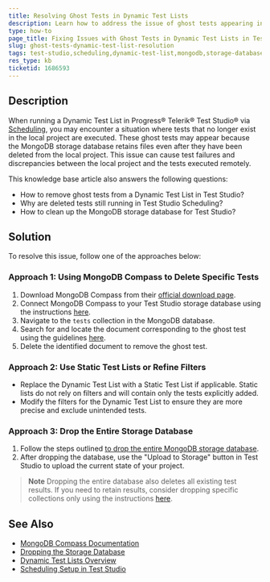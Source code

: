 ```yaml
---
title: Resolving Ghost Tests in Dynamic Test Lists
description: Learn how to address the issue of ghost tests appearing in Dynamic Test Lists in Progress® Telerik® Test Studio® when using Scheduling.
type: how-to
page_title: Fixing Issues with Ghost Tests in Dynamic Test Lists in Test Studio
slug: ghost-tests-dynamic-test-list-resolution
tags: test-studio,scheduling,dynamic-test-list,mongodb,storage-database
res_type: kb
ticketid: 1686593
---
```



## Description

When running a Dynamic Test List in Progress® Telerik® Test Studio® via <a href="/automated-tests/scheduling/overview" target="_blank">Scheduling</a>, you may encounter a situation where tests that no longer exist in the local project are executed. These ghost tests may appear because the MongoDB storage database retains files even after they have been deleted from the local project. This issue can cause test failures and discrepancies between the local project and the tests executed remotely.

This knowledge base article also answers the following questions:
- How to remove ghost tests from a Dynamic Test List in Test Studio?
- Why are deleted tests still running in Test Studio Scheduling?
- How to clean up the MongoDB storage database for Test Studio?

## Solution

To resolve this issue, follow one of the approaches below:

### Approach 1: Using MongoDB Compass to Delete Specific Tests

1. Download MongoDB Compass from their <a href="https://www.mongodb.com/try/download/compass" target="_blank">official download page</a>.
2. Connect MongoDB Compass to your Test Studio storage database using the instructions <a href="https://www.mongodb.com/docs/compass/current/connect/" target="_blank">here</a>.
3. Navigate to the `tests` collection in the MongoDB database.
4. Search for and locate the document corresponding to the ghost test using the guidelines <a href="https://www.mongodb.com/docs/compass/current/documents/#manage-documents" target="_blank">here</a>.
5. Delete the identified document to remove the ghost test.

### Approach 2: Use Static Test Lists or Refine Filters

- Replace the Dynamic Test List with a Static Test List if applicable. Static lists do not rely on filters and will contain only the tests explicitly added.
- Modify the filters for the Dynamic Test List to ensure they are more precise and exclude unintended tests.

### Approach 3: Drop the Entire Storage Database

1. Follow the steps outlined <a href="/knowledge-base/scheduling-kb/drop-storage-database" target="_blank">to drop the entire MongoDB storage database</a>.
2. After dropping the database, use the "Upload to Storage" button in Test Studio to upload the current state of your project.


> __Note__ Dropping the entire database also deletes all existing test results. If you need to retain results, consider dropping specific collections only using the instructions <a href="/knowledge-base/scheduling-kb/drop-storage-database#drop-single-collections-from-database" target="_blank">here</a>.

## See Also

- [MongoDB Compass Documentation](https://www.mongodb.com/docs/compass/current/)
- [Dropping the Storage Database](/knowledge-base/scheduling-kb/drop-storage-database)
- [Dynamic Test Lists Overview](/automated-tests/test-lists/test-lists-standalone#dynamic-test-lists)
- [Scheduling Setup in Test Studio](/automated-tests/scheduling/overview)
